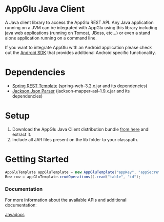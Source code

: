 # AppGlu Java Client

A Java client library to access the AppGlu REST API. 
Any Java application running on a JVM can be integrated with AppGlu using this library including java web applications (running on Tomcat, JBoss, etc...) or even a stand alone application running on a command line.

If you want to integrate AppGlu with an Android application please check out the [Android SDK](https://github.com/appglu/appglu-androidsdk/tree/master/appglu-android-sdk) that provides additional Android specific functionality.

# Dependencies

* [Spring REST Template](http://www.springsource.org/spring-framework) (spring-web-3.2.x.jar and its dependencies)
* [Jackson Json Parser](http://jackson.codehaus.org) (jackson-mapper-asl-1.9.x.jar and its dependencies)

# Setup

1. Download the AppGlu Java Client distribution bundle [from here](http://appglu.github.io/appglu-androidsdk/download/1.0.0/appglu-java-client-1.0.0-dist.zip) and extract it.
2. Include all JAR files present on the lib folder to your classpath.

# Getting Started

```java
AppGluTemplate appGluTemplate = new AppGluTemplate("appKey", "appSecret");
Row row = appGluTemplate.crudOperations().read("table", "id");
```

### Documentation

For more information about the available APIs and additional documentation:
  
[Javadocs](http://appglu.github.com/appglu-androidsdk/javadoc/index.html)
